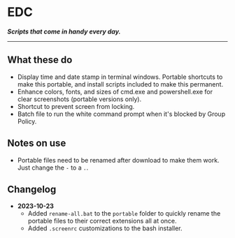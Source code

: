 # EDC

***Scripts that come in handy every day.***

---

## What these do

- Display time and date stamp in terminal windows. Portable shortcuts to make this portable, and install scripts included to make this permanent.
- Enhance colors, fonts, and sizes of cmd.exe and powershell.exe for clear screenshots (portable versions only).
- Shortcut to prevent screen from locking.
- Batch file to run the white command prompt when it's blocked by Group Policy.


## Notes on use

- Portable files need to be renamed after download to make them work. Just change the `-` to a `.`.



## Changelog

- **2023-10-23**
	- Added `rename-all.bat` to the `portable` folder to quickly rename the portable files to their correct extensions all at once.
	- Added `.screenrc` customizations to the bash installer.
